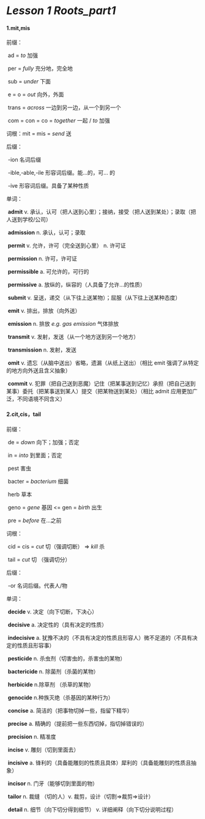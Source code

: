 # *Lesson 1 Roots_part1*



#### 1.mit,mis

前缀：

​		ad = *to* 加强 

​		per = *fully* 充分地，完全地

​		sub = *under* 下面

​		e = o =  *out* 向外，外面

​		trans = *across* 一边到另一边，从一个到另一个

​		com = con = co = *together* 一起 /  *to* 加强

词根：mit = mis = *send* 送

后缀：

​		-ion 名词后缀

​		-ible,-able,-ile 形容词后缀。能...的，可... 的

​		-ive 形容词后缀。具备了某种性质

单词：

​    	**admit** v. 承认，认可（把人送到心里）；接纳，接受（把人送到某处）；录取（把人送到学校/公司）

​    	**admission** n.  承认，认可；录取

​    	**permit** v. 允许，许可（完全送到心里） n. 许可证

​    	**permission** n. 许可，许可证 

​		**permissible** a. 可允许的，可行的

​		**permissive** a. 放纵的，纵容的（人具备了允许...的性质）

​		**submit** v. 呈送，递交（从下往上送某物）；屈服（从下往上送某种态度）

​		**emit** v. 排出，排放（向外送）

​		**emission** n. 排放 *e.g. gas emission* 气体排放

​		**transmit** v. 发射，发送（从一个地方送到另一个地方）

​		**transmission** n. 发射，发送

​		**omit** v. 遗忘（从脑中送出）省略，遗漏（从纸上送出）（相比 emit 强调了从特定的地方向外送且含义抽象） 

​		 **commit** v. 犯罪（把自己送到恶魔）记住（把某事送到记忆）承担（把自己送到某事）委托（把某事送到某人）提交（把某物送到某处）（相比 admit 应用更加广泛，不同语境不同含义）



#### 2.cit,cis，tail 

前缀：

​		de = *down* 向下；加强；否定

​		in = *into* 到里面；否定	 

​		pest 害虫

​		bacter = *bacterium* 细菌	

​		herb 草本

​		geno = *gene* 基因 <= gen = *birth* 出生

​		pre = *before* 在...之前

词根：

​		cid = cis =  *cut* 切（强调切断） => *kill* 杀 

​		 tail = *cut* 切 （强调切分）

后缀：

​		-or 名词后缀。代表人/物

单词：

​		**decide** v. 决定（向下切断，下决心）

​		**decisive** a. 决定性的（具有决定的性质）

​		**indecisive** a. 犹豫不决的（不具有决定的性质且形容人）微不足道的（不具有决定的性质且形容事）

​		**pesticide** n. 杀虫剂（切害虫的，杀害虫的某物）

​		**bactericide** n. 除菌剂（杀菌的某物）

​		**herbicide** n.除草剂 （杀草的某物）

​		**genocide** n.种族灭绝（杀基因的某种行为）

​		**concise** a. 简洁的（把事物切掉一些，指留下精华）

​		**precise** a. 精确的（提前把一些东西切掉，指切掉错误的）

​		**precision** n. 精准度

​		**incise** v. 雕刻（切到里面去）

​		**incisive** a. 锋利的（具备能雕刻的性质且具体）犀利的（具备能雕刻的性质且抽象）

​		**incisor** n. 门牙（能够切到里面的物） 

​		**tailor** n. 裁缝 （切的人）v. 裁剪，设计（切割=>裁剪=>设计）

​		**detail** n. 细节（向下切分得到细节）  v. 详细阐释（向下切分说明过程）



